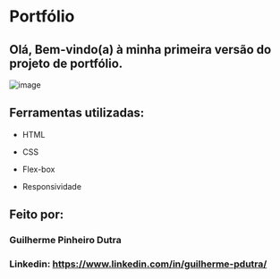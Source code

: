 # Portfólio 

## Olá, Bem-vindo(a) à minha primeira versão do projeto de portfólio.

![image](https://github.com/GuilhermePDutra/portifolio-first-version/blob/main/assets/Projeto-Portifolio.png?raw=true)

## Ferramentas utilizadas:

* HTML

* CSS

* Flex-box

* Responsividade

## Feito por:

### Guilherme Pinheiro Dutra

### Linkedin: https://www.linkedin.com/in/guilherme-pdutra/

